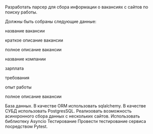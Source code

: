 Разработать парсер для сбора информации о вакансиях с сайтов по поиску работы.  

 Должны быть собраны следующие данные:
 
 название вакансии
 
краткое описание вакансии

полное описание вакансии

название компании

зарплата

требования

опыт работы

полное описание вакансии

База данных.
В качестве ORM использовать sqlalchemy. В качестве СУБД использовать PostgresSQL.
Реализовать возможность асинхронного сбора данных с нескольких сайтов. Использовать библиотеку Asyncio
Тестирование Провести тестирование сервиса посредством Pytest.

